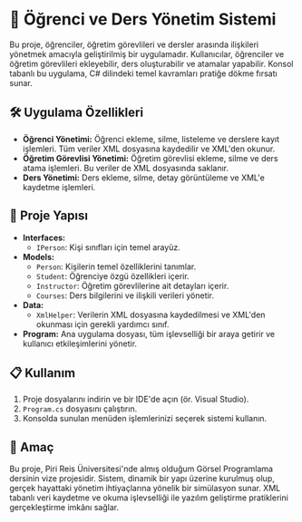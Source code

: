 <h1>📘 Öğrenci ve Ders Yönetim Sistemi</h1>
<p>
    Bu proje, öğrenciler, öğretim görevlileri ve dersler arasında ilişkileri yönetmek amacıyla geliştirilmiş bir uygulamadır. 
    Kullanıcılar, öğrenciler ve öğretim görevlileri ekleyebilir, ders oluşturabilir ve atamalar yapabilir. 
    Konsol tabanlı bu uygulama, C# dilindeki temel kavramları pratiğe dökme fırsatı sunar.
</p>

<h2>🛠️ Uygulama Özellikleri</h2>
<ul>
    <li><strong>Öğrenci Yönetimi:</strong> Öğrenci ekleme, silme, listeleme ve derslere kayıt işlemleri. Tüm veriler XML dosyasına kaydedilir ve XML'den okunur.</li>
    <li><strong>Öğretim Görevlisi Yönetimi:</strong> Öğretim görevlisi ekleme, silme ve ders atama işlemleri. Bu veriler de XML dosyasında saklanır.</li>
    <li><strong>Ders Yönetimi:</strong> Ders ekleme, silme, detay görüntüleme ve XML'e kaydetme işlemleri.</li>
</ul>

<h2>📂 Proje Yapısı</h2>
<ul>
    <li><strong>Interfaces:</strong> 
        <ul>
            <li><code>IPerson</code>: Kişi sınıfları için temel arayüz.</li>
        </ul>
    </li>
    <li><strong>Models:</strong>
        <ul>
            <li><code>Person</code>: Kişilerin temel özelliklerini tanımlar.</li>
            <li><code>Student</code>: Öğrenciye özgü özellikleri içerir.</li>
            <li><code>Instructor</code>: Öğretim görevlilerine ait detayları içerir.</li>
            <li><code>Courses</code>: Ders bilgilerini ve ilişkili verileri yönetir.</li>
        </ul>
    </li>
    <li><strong>Data:</strong>
        <ul>
            <li><code>XmlHelper</code>: Verilerin XML dosyasına kaydedilmesi ve XML'den okunması için gerekli yardımcı sınıf.</li>
        </ul>
    </li>
    <li><strong>Program:</strong> Ana uygulama dosyası, tüm işlevselliği bir araya getirir ve kullanıcı etkileşimlerini yönetir.</li>
</ul>

<h2>📋 Kullanım</h2>
<ol>
    <li>Proje dosyalarını indirin ve bir IDE'de açın (ör. Visual Studio).</li>
    <li><code>Program.cs</code> dosyasını çalıştırın.</li>
    <li>Konsolda sunulan menüden işlemlerinizi seçerek sistemi kullanın.</li>
</ol>

<h2>🎯 Amaç</h2>
<p>
    Bu proje, Piri Reis Üniversitesi'nde almış olduğum Görsel Programlama dersinin vize projesidir. 
    Sistem, dinamik bir yapı üzerine kurulmuş olup, gerçek hayattaki yönetim ihtiyaçlarına yönelik bir simülasyon sunar. 
    XML tabanlı veri kaydetme ve okuma işlevselliği ile yazılım geliştirme pratiklerini gerçekleştirme imkânı sağlar.
</p>
